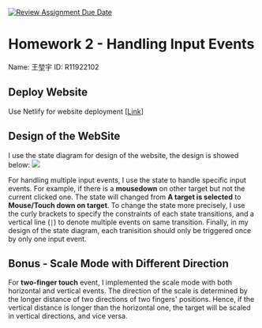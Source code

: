 [![Review Assignment Due Date](https://classroom.github.com/assets/deadline-readme-button-8d59dc4de5201274e310e4c54b9627a8934c3b88527886e3b421487c677d23eb.svg)](https://classroom.github.com/a/vtMjwcap)
# Homework 2 - Handling Input Events
Name: 王堃宇
ID: R11922102

## Deploy Website
Use Netlify for website deployment [[Link](https://ssui-hw2-skychocowhite.netlify.app)]

## Design of the WebSite
I use the state diagram for design of the website, the design is showed below:
![](https://i.imgur.com/hthIY80.png)

For handling multiple input events, I use the state to handle specific input events. For example, if there is a **mousedown** on other target but not the current clicked one. The state will changed from **A target is selected** to **Mouse/Touch down on target**. To change the state more precisely, I use the curly brackets to specify the constraints of each state transitions, and a vertical line (`|`) to denote multiple events on same transition. Finally, in my design of the state diagram, each tranisition should only be triggered once by only one input event.

## Bonus - Scale Mode with Different Direction
For **two-finger touch** event, I implemented the scale mode with both horizontal and vertical events. The direction of the scale is determined by the longer distance of two directions of two fingers' positions. Hence, if the vertical distance is longer than the horizontal one, the target will be scaled in vertical directions, and vice versa.
